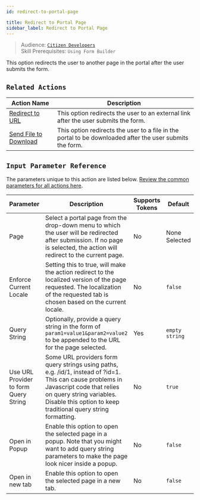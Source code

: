 ```yaml
---
id: redirect-to-portal-page

title: Redirect to Portal Page
sidebar_label: Redirect to Portal Page
---
```


> Audience: [`Citizen Developers`](/docs/audience#citizen-developers)<br/>
> Skill Prerequisites: `Using Form Builder`

This option redirects the user to another page in the portal after the user submits the form.

## `Related Actions`

| Action Name                                     | Description                                                                                                                  |
| ----------------------------------------------- | ---------------------------------------------------------------------------------------------------------------------------- |
| [Redirect to URL](/docs/actions/redirect-to-url) | This option redirects the user to an external link after the user submits the form. |
| [Send File to Download](/docs/actions/send-file-to-download) | This option redirects the user to a file in the portal to be downloaded after the user submits the form. |

## `Input Parameter Reference`

The parameters unique to this action are listed below. [Review the common parameters for all actions here](/docs/actions/common-parameters).

| Parameter | Description | Supports Tokens | Default | Required |
| -- | -- | -- | -- | -- |
| Page | Select a portal page from the drop-down menu to which the user will be redirected after submission. If no page is selected, the action will redirect to the current page. | No | None Selected | Yes |
| Enforce Current Locale | Setting this to true, will make the action redirect to the localized version of the page requested. The localization of the requested tab is chosen based on the current locale. | No |`false` | No |
| Query String | Optionally, provide a query string in the form of `param1=value1&param2=value2` to be appended to the URL for the page selected. | Yes |`empty string` | No |
| Use URL Provider to form Query String | Some URL providers form query strings using paths, e.g. /id/1, instead of ?id=1. This can cause problems in Javascript code that relies on query string variables. Disable this option to keep traditional query string formatting. | No |`true` | No |
| Open in Popup | Enable this option to open the selected page in a popup. Note that you might want to add query string parameters to make the page look nicer inside a popup. | No |`false` | No |
| Open in new tab | Enable this option to open the selected page in a new tab. | No |`false` | No |
